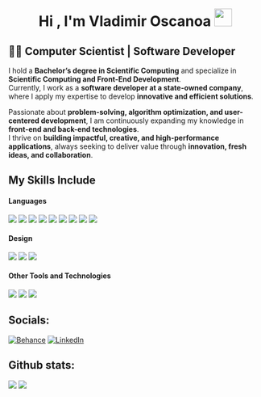 <h1 align="center"><b>Hi , I'm Vladimir Oscanoa </b><img src="https://media.giphy.com/media/hvRJCLFzcasrR4ia7z/giphy.gif" width="35"></h1>
<!--  -->
<!-- <img align="right" width=300px alt="Unicorn" src="https://c.tenor.com/GN73MKBawZYAAAAi/busy-cute.gif" /> -->

<!-- <img src="https://media.giphy.com/media/ObNTw8Uzwy6KQ/giphy.gif" width="30px">&nbsp; -->

<!-- **_About me_** -->

## 👨‍💻 Computer Scientist | Software Developer  

I hold a **Bachelor’s degree in Scientific Computing** and specialize in **Scientific Computing and Front-End Development**.  
Currently, I work as a **software developer at a state-owned company**, where I apply my expertise to develop **innovative and efficient solutions**.  

Passionate about **problem-solving, algorithm optimization, and user-centered development**, I am continuously expanding my knowledge in **front-end and back-end technologies**.  
I thrive on **building impactful, creative, and high-performance applications**, always seeking to deliver value through **innovation, fresh ideas, and collaboration**.  


## My Skills Include

<h4> Languages </h4>
<span> 
  <img src="https://img.shields.io/badge/HTML5-E34F26?style=for-the-badge&logo=html5&logoColor=white">
  <img src="https://img.shields.io/badge/CSS3-1572B6?style=for-the-badge&logo=css3&logoColor=white">
  <img src="https://img.shields.io/badge/JavaScript-F7DF1E?style=for-the-badge&logo=javascript&logoColor=black">
  <img src="https://img.shields.io/badge/python-3670A0?style=for-the-badge&logo=python&logoColor=ffdd54">

  <img src="https://img.shields.io/badge/markdown-%23000000.svg?style=for-the-badge&logo=markdown&logoColor=white">
  <img src="https://img.shields.io/badge/bash_script-%23121011.svg?style=for-the-badge&logo=gnu-bash&logoColor=white">
  <img src="https://img.shields.io/badge/latex-%23008080.svg?style=for-the-badge&logo=latex&logoColor=white">
  <img src="https://img.shields.io/badge/postgres-%23316192.svg?style=for-the-badge&logo=postgresql&logoColor=white">
  <img src="https://img.shields.io/badge/MySQL-00000F?style=for-the-badge&logo=mysql&logoColor=white">
</span>
<h4> Design </h4>
<span>
<img src="https://img.shields.io/badge/Figma-F24E1E?style=for-the-badge&logo=figma&logoColor=white">
<img src="https://img.shields.io/badge/Adobe%20XD-470137?style=for-the-badge&logo=Adobe%20XD&logoColor=#FF61F6">
<img src="https://img.shields.io/badge/Sketch-FFB387?style=for-the-badge&logo=sketch&logoColor=black">

</span>

<h4> Other Tools and Technologies </h4>
<span>
  <img src="https://img.shields.io/badge/Git-F05032?style=for-the-badge&logo=git&logoColor=white">
  <img src="https://img.shields.io/badge/jira-%230A0FFF.svg?style=for-the-badge&logo=jira&logoColor=white">
  <img src="https://img.shields.io/badge/Notion-%23000000.svg?style=for-the-badge&logo=notion&logoColor=white">

</span>

## Socials:

[![Behance](https://img.shields.io/badge/Behance-1769ff?logo=behance&logoColor=white)](https://behance.net/vladimiroscanoa) [![LinkedIn](https://img.shields.io/badge/LinkedIn-%230077B5.svg?logo=linkedin&logoColor=white)](https://linkedin.com/in/vladimiroscanoa)

<h2>Github stats:</h2>

[![](https://github-readme-stats.vercel.app/api?username=VladimirOscanoaC&show_icons=true&theme=tokyonight&hide_border=true&locale=en)](https://github.com/VladimirOscanoaC)
[![](https://github-readme-streak-stats.herokuapp.com/?user=VladimirOscanoaC&theme=material-palenight)](https://github.com/VladimirOscanoaC)

</div>
